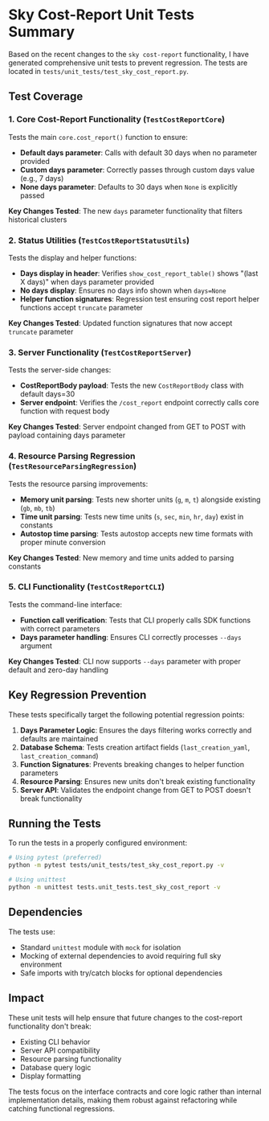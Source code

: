 # Sky Cost-Report Unit Tests Summary

Based on the recent changes to the `sky cost-report` functionality, I have generated comprehensive unit tests to prevent regression. The tests are located in `tests/unit_tests/test_sky_cost_report.py`.

## Test Coverage

### 1. Core Cost-Report Functionality (`TestCostReportCore`)

Tests the main `core.cost_report()` function to ensure:
- **Default days parameter**: Calls with default 30 days when no parameter provided
- **Custom days parameter**: Correctly passes through custom days value (e.g., 7 days)
- **None days parameter**: Defaults to 30 days when `None` is explicitly passed

**Key Changes Tested**: The new `days` parameter functionality that filters historical clusters

### 2. Status Utilities (`TestCostReportStatusUtils`)

Tests the display and helper functions:
- **Days display in header**: Verifies `show_cost_report_table()` shows "(last X days)" when days parameter provided
- **No days display**: Ensures no days info shown when `days=None`
- **Helper function signatures**: Regression test ensuring cost report helper functions accept `truncate` parameter

**Key Changes Tested**: Updated function signatures that now accept `truncate` parameter

### 3. Server Functionality (`TestCostReportServer`)

Tests the server-side changes:
- **CostReportBody payload**: Tests the new `CostReportBody` class with default days=30
- **Server endpoint**: Verifies the `/cost_report` endpoint correctly calls core function with request body

**Key Changes Tested**: Server endpoint changed from GET to POST with payload containing days parameter

### 4. Resource Parsing Regression (`TestResourceParsingRegression`)

Tests the resource parsing improvements:
- **Memory unit parsing**: Tests new shorter units (`g`, `m`, `t`) alongside existing (`gb`, `mb`, `tb`)
- **Time unit parsing**: Tests new time units (`s`, `sec`, `min`, `hr`, `day`) exist in constants
- **Autostop time parsing**: Tests autostop accepts new time formats with proper minute conversion

**Key Changes Tested**: New memory and time units added to parsing constants

### 5. CLI Functionality (`TestCostReportCLI`)

Tests the command-line interface:
- **Function call verification**: Tests that CLI properly calls SDK functions with correct parameters
- **Days parameter handling**: Ensures CLI correctly processes `--days` argument

**Key Changes Tested**: CLI now supports `--days` parameter with proper default and zero-day handling

## Key Regression Prevention

These tests specifically target the following potential regression points:

1. **Days Parameter Logic**: Ensures the days filtering works correctly and defaults are maintained
2. **Database Schema**: Tests creation artifact fields (`last_creation_yaml`, `last_creation_command`) 
3. **Function Signatures**: Prevents breaking changes to helper function parameters
4. **Resource Parsing**: Ensures new units don't break existing functionality
5. **Server API**: Validates the endpoint change from GET to POST doesn't break functionality

## Running the Tests

To run the tests in a properly configured environment:

```bash
# Using pytest (preferred)
python -m pytest tests/unit_tests/test_sky_cost_report.py -v

# Using unittest
python -m unittest tests.unit_tests.test_sky_cost_report -v
```

## Dependencies

The tests use:
- Standard `unittest` module with `mock` for isolation
- Mocking of external dependencies to avoid requiring full sky environment
- Safe imports with try/catch blocks for optional dependencies

## Impact

These unit tests will help ensure that future changes to the cost-report functionality don't break:
- Existing CLI behavior
- Server API compatibility  
- Resource parsing functionality
- Database query logic
- Display formatting

The tests focus on the interface contracts and core logic rather than internal implementation details, making them robust against refactoring while catching functional regressions.